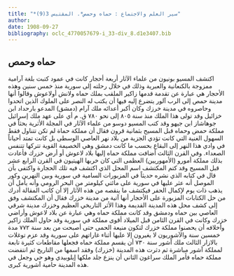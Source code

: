 ```yaml
---
title: "*سير العلم والاجتماع : حماه وحمص*. المقتبس 3(9)"
author: 
date: 1908-09-27
bibliography: oclc_4770057679-i_33-div_8.d1e3407.bib
---
```




##  حماه وحمص 


 اكتشف  المسيو بونيون  من علماء الآثار  أربعة  أحجار كانت في عمود كتبت بلغة آرامية   ممزوجة بالكنعانية والعبرية وذلك في خلال رحلته إلى سورية منذ  خمس  سنين وهذه الأحجار هي عبارة عن تقدمة قدمها زاكير الملقب بملك حماه ولانش أولاعوش وقالوا أنها مدينة حمص إلى الرب آلور يتضرع إليه فيها أن يكتب له النصر على الملوك الذين اتحدوا وحاصروه في مدينة خرزك وكان أكبر أعدائه ملك آرام (دمشق) المدعو بارحداد ابن خزائيل وقد تولى هذا الملك منذ سنة  ٨٠٥  إلى نحو  ٧٨٠  ق. م أي على عهد ملك إسرائيل جوهاشاز ابن جيهو وقد كتب المسيو دوسو من علماء الآثار في المجلة الأثرية بحثاً في مملكة حمض وحماه قبل المسيح بثمانية قرون فقال أن مملكة حماة لم تكن تتناول فقط السهول الغنية التي كانت تؤدي الجزية من بلاد نهر العاصي الوسطى بل كانت تمتد أحياناً في وادي هذا النهر إلى البقاع بحسب ما كانت دمشق وهي الخصيمة القوية تتركها تتنفس الصعداء. وفي القرن الثالث أضافت مملكة حماه إليها بلاد لاعوش أو أرض خزرك فأعادت بذلك مملكة أمورو (الأمهوريين) العظمى التي كان خربها الهيتيون في القرن الرابع  عشر   قبل المسيح وقد كتم المكتشف اسم المحل الذي اكتشف فيه تلك الحجارة واكتفى بأن قال في كتابه الذي نشره حديثاً في المزبورات السامية في سورية وبين النهرين وكور الموصل أنه عثر عليها في سورية على مائتي كيلومتر من البحر الرومي وأنه يأمل أن يذهب ذات يوم لإكمال الحفر فيكتشف ما ينقصه من هذه الآثار إلا أن كاتب المقالة أدرك من حل الكتابات المزبورة على الأحجار أنها آتية من مدينة خزرك فقال أن المكتشف وفق إلى كشف محل هذه المدينة القديمة وهذا الأثر التاريخي العظيم وخزرك مدينة شرقي العاصي بين حماه ودمشق وقد كانت مملكة حماه وهي عبارة عن بلاد لاعوش وأراضي خزرك وكانت في القرن الثامن قبل الميلاد أقوى مملكة في سورية وقد حاول الملك زاكير وأخلافه أن يحصنوا مملكة خزرك لتكون منيعة الحمى حتى أصبحت من بعد سنة  ٧٧٢  مدة  خمسين  سنة والآشوريون لا يغيرون إلا عليها أثناء غاراتهم على سورية وقد عزم توغلات بالازار الثالث ملك آشور سنة  ٧٣٠  أن يقسم مملكة حماه فجعلها مقاطعات كثيرة تابعة لمملكة آشور مباشرة ثم دثرت هذه المدينة (خزرك) وفقد اسمها من التاريخ ثم انتفضت مملكة حماه فأمر الملك سراغون الثاني أن ينزع جلد ملكها إيلوبيدي وهو حي وجعل في هذه المدينة حامية آشورية كبرى.  
